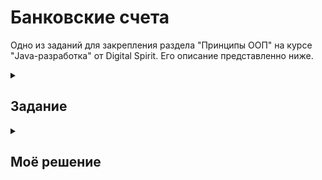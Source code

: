 # Банковские счета

Одно из заданий для закрепления раздела "Принципы ООП" на курсе "Java-разработка" от Digital Spirit. Его описание представленно ниже.

<details>
  <summary><h2>Задание</h2></summary>

Разработать программу, которая будет отслеживать все счета в банке. Банк поддерживает несколько различных типов счетов:

- Обычный счет - с этого счета взимается плата за обслуживание счета, которая составляет наименьшее из двух значений: 100 руб. или 10% от остатка на конец месяца. Существует штраф 100.00 руб., если баланс падает ниже минимума - 5000,00 руб.
- Счет продвинутый -  с этого счета взимается плата за обслуживание, которая составляет наименьшее из двух значений: 100 руб. или 10% от остатка на конец месяца. Кэшбек на все операции оплаты 1%, но не более 100 рублей, которые зачисляются на счет сразу после совершения операции оплаты. Требования минимального баланса отсутствуют. 
- Счет молодежный -  плата за обслуживание по счету отсутствует. Кэшбек 2%, которые зачисляются на счет сразу после совершения операции оплаты. Существует штраф 300.00 руб, если не было операций оплаты в течении месяца, снимается в конце месяца. За каждую операцию снятия денег взимается комиссия в размере 10 рублей.

Каждый из счетов защищен ПИН-кодом, который должен храниться в виде хеш-кода и требоваться для совершения следующих операций:

- Запрос баланса
- Снятие наличных
- Оплата
- Пополнение счета
- Детализация по счету

Атрибуты и методы:

Каждый счет должен иметь следующий минимальный набор данных:

- ФИО владельца счета
- Баланс
- пин-код
- количество месяцев с открытия счета
- комиссии, штрафы и иные условия по счету

Все виды счетов должны реализовывать минимальный набор операций:

- Открытие счета; 
- Пополнение счета;
- Операция снятия денег;
- Запрос баланса;
- Операция оплаты со счета, с указанием суммы, и названия магазина;
- Получение информации о владельце;
- Расчет комиссий и штрафов (при выполнении данной операции, считать, что месяц закончен);
- Вывод детализированной информации по счету (постарайтесь максимально чётко детализировать).

Операции указанные выше, должны быть защищены проверкой ПИН-кода.

Реализовать классы, а также реализовать программу, демонстрирующую работу с каждым видом счета, показывающую корректность расчета комиссий, штрафов, начислений и т.д.
</details>

<details>
  <summary><h2>Моё решение</h2></summary>

<script src="https://embed.github.com/view/3d/skalnik/secret-bear-clip/master/stl/clip.stl"></script>
